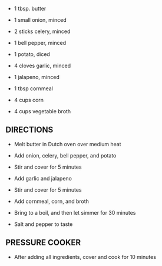 - 1 tbsp. butter

- 1 small onion, minced

- 2 sticks celery, minced

- 1 bell pepper, minced

- 1 potato, diced

- 4 cloves garlic, minced

- 1 jalapeno, minced

- 1 tbsp cornmeal

- 4 cups corn

- 4 cups vegetable broth

## DIRECTIONS

- Melt butter in Dutch oven over medium heat

- Add onion, celery, bell pepper, and potato

- Stir and cover for 5 minutes

- Add garlic and jalapeno

- Stir and cover for 5 minutes

- Add cornmeal, corn, and broth

- Bring to a boil, and then let simmer for 30 minutes

- Salt and pepper to taste

## PRESSURE COOKER

- After adding all ingredients, cover and cook for 10 minutes
